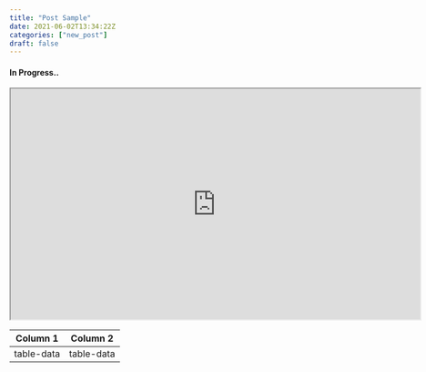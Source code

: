 ```yaml
---
title: "Post Sample"
date: 2021-06-02T13:34:22Z
categories: ["new_post"]
draft: false
---
```


#### **In Progress..**


<iframe width="720" height="405"
    src="https://www.youtube.com/embed/tgbNymZ7vqY">
</iframe>


  Column 1  |  Column 2  |
  -------------- |---------------- |
table-data  |  table-data  |
